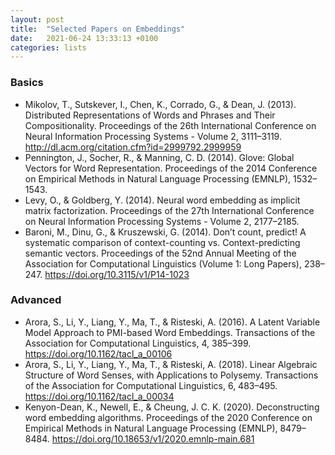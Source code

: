 ```yaml
---
layout: post
title:  "Selected Papers on Embeddings"
date:   2021-06-24 13:33:13 +0100
categories: lists
---
```



### Basics
* Mikolov, T., Sutskever, I., Chen, K., Corrado, G., & Dean, J. (2013). Distributed Representations of Words and Phrases and Their Compositionality. Proceedings of the 26th International Conference on Neural Information Processing Systems - Volume 2, 3111–3119. http://dl.acm.org/citation.cfm?id=2999792.2999959
* Pennington, J., Socher, R., & Manning, C. D. (2014). Glove: Global Vectors for Word Representation. Proceedings of the 2014 Conference on Empirical Methods in Natural Language Processing (EMNLP), 1532–1543.
* Levy, O., & Goldberg, Y. (2014). Neural word embedding as implicit matrix factorization. Proceedings of the 27th International Conference on Neural Information Processing Systems - Volume 2, 2177–2185.
* Baroni, M., Dinu, G., & Kruszewski, G. (2014). Don’t count, predict! A systematic comparison of context-counting vs. Context-predicting semantic vectors. Proceedings of the 52nd Annual Meeting of the Association for Computational Linguistics (Volume 1: Long Papers), 238–247. https://doi.org/10.3115/v1/P14-1023


### Advanced
* Arora, S., Li, Y., Liang, Y., Ma, T., & Risteski, A. (2016). A Latent Variable Model Approach to PMI-based Word Embeddings. Transactions of the Association for Computational Linguistics, 4, 385–399. https://doi.org/10.1162/tacl_a_00106
* Arora, S., Li, Y., Liang, Y., Ma, T., & Risteski, A. (2018). Linear Algebraic Structure of Word Senses, with Applications to Polysemy. Transactions of the Association for Computational Linguistics, 6, 483–495. https://doi.org/10.1162/tacl_a_00034
* Kenyon-Dean, K., Newell, E., & Cheung, J. C. K. (2020). Deconstructing word embedding algorithms. Proceedings of the 2020 Conference on Empirical Methods in Natural Language Processing (EMNLP), 8479–8484. https://doi.org/10.18653/v1/2020.emnlp-main.681

